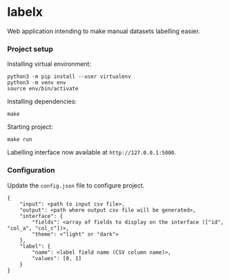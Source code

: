 # labelx
Web application intending to make manual datasets labelling easier.
### Project setup
Installing virtual environment:
```
python3 -m pip install --user virtualenv
python3 -m venv env
source env/bin/activate
```
Installing dependencies:
```
make
```
Starting project:
```
make run
```
Labelling interface now available at `http://127.0.0.1:5000`.

### Configuration
Update the `config.json` file to configure project.
```
{
    "input": <path to input csv file>,
    "output": <path where output csv file will be generated>,
    "interface": {
        "fields": <array of fields to display on the interface (["id", "col_a", "col_c"])>,
        "theme": <"light" or "dark">
    },
    "label": {
        "name": <label field name (CSV column name)>,
        "values": [0, 1]
    }
}
```